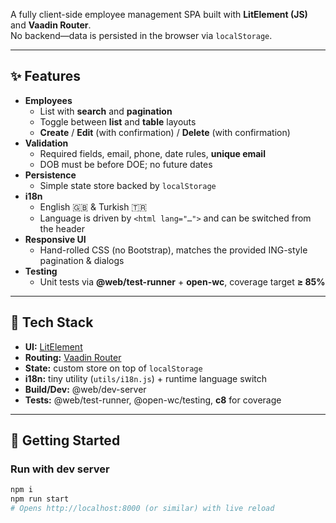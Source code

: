 A fully client-side employee management SPA built with **LitElement (JS)** and **Vaadin Router**.  
No backend—data is persisted in the browser via `localStorage`.

---

## ✨ Features

- **Employees**
  - List with **search** and **pagination**
  - Toggle between **list** and **table** layouts
  - **Create** / **Edit** (with confirmation) / **Delete** (with confirmation)
- **Validation**
  - Required fields, email, phone, date rules, **unique email**
  - DOB must be before DOE; no future dates
- **Persistence**
  - Simple state store backed by `localStorage`
- **i18n**
  - English 🇬🇧 & Turkish 🇹🇷
  - Language is driven by `<html lang="…">` and can be switched from the header
- **Responsive UI**
  - Hand-rolled CSS (no Bootstrap), matches the provided ING-style pagination & dialogs
- **Testing**
  - Unit tests via **@web/test-runner** + **open-wc**, coverage target **≥ 85%**

---

## 🔧 Tech Stack

- **UI:** [LitElement](https://lit.dev/)
- **Routing:** [Vaadin Router](https://vaadin.com/router)
- **State:** custom store on top of `localStorage`
- **i18n:** tiny utility (`utils/i18n.js`) + runtime language switch
- **Build/Dev:** @web/dev-server
- **Tests:** @web/test-runner, @open-wc/testing, **c8** for coverage

---

## 🚀 Getting Started
### Run with dev server
```bash
npm i
npm run start
# Opens http://localhost:8000 (or similar) with live reload
